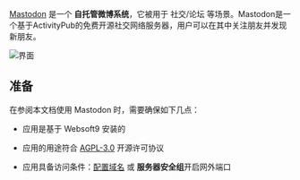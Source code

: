 [Mastodon](https://joinmastodon.org/) 是一个 **自托管微博系统**，它被用于 社交/论坛  等场景。Mastodon是一个基于ActivityPub的免费开源社交网络服务器，用户可以在其中关注朋友并发现新朋友。


![界面](https://libs.websoft9.com/Websoft9/DocsPicture/zh/mastodon/mastodon-gui-websoft9.png)


## 准备

在参阅本文档使用 Mastodon 时，需要确保如下几点：

- 应用是基于 Websoft9 安装的

- 应用的用途符合 [AGPL-3.0](https://opensource.org/licenses/AGPL-3.0) 开源许可协议

- 应用具备访问条件：[配置域名](./domain-set) 或 **服务器安全组**开启网外端口
